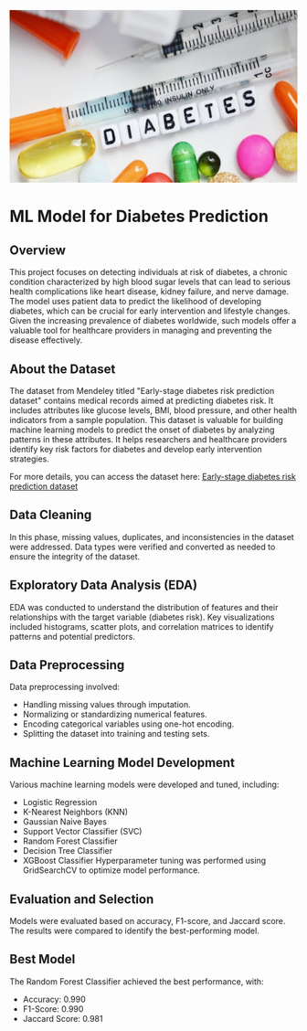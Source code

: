![Diabetes Prediction](https://github.com/kmoreno013/ML-Model-for-Diabetes-Prediction/blob/main/diabetes.png)

# ML Model for Diabetes Prediction

## Overview
This project focuses on detecting individuals at risk of diabetes, a chronic condition characterized by high blood sugar levels that can lead to serious health complications like heart disease, kidney failure, and nerve damage. The model uses patient data to predict the likelihood of developing diabetes, which can be crucial for early intervention and lifestyle changes. Given the increasing prevalence of diabetes worldwide, such models offer a valuable tool for healthcare providers in managing and preventing the disease effectively.

## About the Dataset
The dataset from Mendeley titled "Early-stage diabetes risk prediction dataset" contains medical records aimed at predicting diabetes risk. It includes attributes like glucose levels, BMI, blood pressure, and other health indicators from a sample population. This dataset is valuable for building machine learning models to predict the onset of diabetes by analyzing patterns in these attributes. It helps researchers and healthcare providers identify key risk factors for diabetes and develop early intervention strategies.

For more details, you can access the dataset here:  [Early-stage diabetes risk prediction dataset](https://data.mendeley.com/datasets/wj9rwkp9c2/1)

## Data Cleaning
In this phase, missing values, duplicates, and inconsistencies in the dataset were addressed. Data types were verified and converted as needed to ensure the integrity of the dataset.

## Exploratory Data Analysis (EDA)
EDA was conducted to understand the distribution of features and their relationships with the target variable (diabetes risk). Key visualizations included histograms, scatter plots, and correlation matrices to identify patterns and potential predictors.

## Data Preprocessing
Data preprocessing involved:
* Handling missing values through imputation.
* Normalizing or standardizing numerical features.
* Encoding categorical variables using one-hot encoding.
* Splitting the dataset into training and testing sets.

## Machine Learning Model Development
Various machine learning models were developed and tuned, including:
* Logistic Regression
* K-Nearest Neighbors (KNN)
* Gaussian Naive Bayes
* Support Vector Classifier (SVC)
* Random Forest Classifier
* Decision Tree Classifier
* XGBoost Classifier
Hyperparameter tuning was performed using GridSearchCV to optimize model performance.

## Evaluation and Selection
Models were evaluated based on accuracy, F1-score, and Jaccard score. The results were compared to identify the best-performing model.

## Best Model
The Random Forest Classifier achieved the best performance, with:
* Accuracy: 0.990
* F1-Score: 0.990
* Jaccard Score: 0.981
